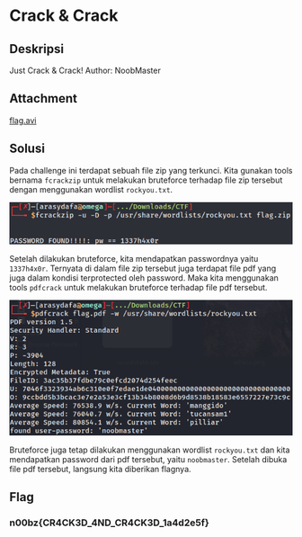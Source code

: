 # Crack & Crack

## Deskripsi
Just Crack & Crack! Author: NoobMaster

## Attachment
[flag.avi](./Challenge/flag.zip)

## Solusi
Pada challenge ini terdapat sebuah file zip yang terkunci. Kita gunakan tools bernama `fcrackzip` untuk melakukan bruteforce terhadap file zip tersebut dengan menggunakan wordlist `rockyou.txt`.

![Fcrack Zip](fcrackzip.png)

Setelah dilakukan bruteforce, kita mendapatkan passwordnya yaitu `1337h4x0r`. Ternyata di dalam file zip tersebut juga terdapat file pdf yang juga dalam kondisi terprotected oleh password. Maka kita menggunakan tools `pdfcrack` untuk melakukan bruteforce terhadap file pdf tersebut.

![PDF Crack](pdfcrack.png)

Bruteforce juga tetap dilakukan menggunakan wordlist `rockyou.txt` dan kita mendapatkan password dari pdf tersebut, yaitu `noobmaster`. Setelah dibuka file pdf tersebut, langsung kita diberikan flagnya.

## Flag
### n00bz{CR4CK3D_4ND_CR4CK3D_1a4d2e5f}